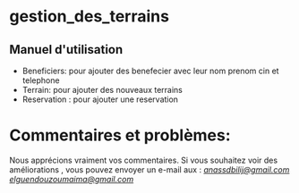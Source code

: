 # gestion_des_terrains
## Manuel d'utilisation
  <ul>
      <li>Beneficiers: pour ajouter des benefecier avec leur nom prenom cin et telephone</li>
     <li>Terrain: pour ajouter des nouveaux terrains</li>
     <li>Reservation : pour ajouter une reservation </li>
  </ul>
  
# Commentaires et problèmes:
Nous apprécions vraiment vos commentaires. Si vous souhaitez voir des améliorations , vous pouvez envoyer un e-mail  aux : 
*anassdbilij@gmail.com* <br>
*elguendouzoumaima@gmail.com* <br>
